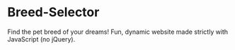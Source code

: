 # Breed-Selector
Find the pet breed of your dreams! Fun, dynamic website made strictly with JavaScript (no jQuery). 
